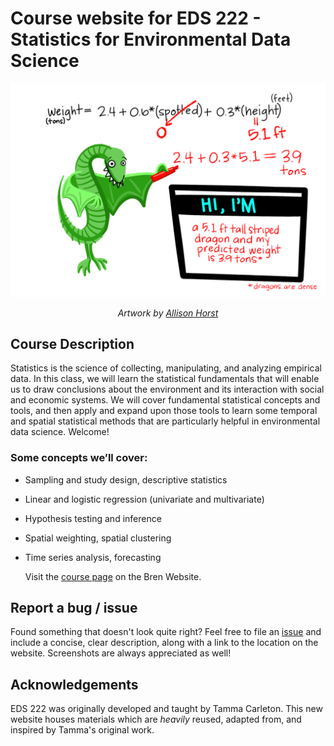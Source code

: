 # Course website for EDS 222 - Statistics for Environmental Data Science

![The green striped dragon gives an example calculation using the resulting model from multiple linear regression. The model is shown at the top: 'weight = 2.4 + 0.6(spotted) + 0.3*height.' The dragon is showing a calculation for a striped dragon that is 5.1 feet tall, with a large name tag saying 'Hi, I'm...a 5.1 ft tall striped dragon and my predicted weight is 3.9 tons.' An asterisk reads '*dragons are dense.'](images/horst-regression-dragons.png)

<p align="center"><em>Artwork by <a href="https://allisonhorst.com/">Allison Horst</a></em></p>

## Course Description

Statistics is the science of collecting, manipulating, and analyzing empirical data. In this class, we will learn the statistical fundamentals that will enable us to draw conclusions about the environment and its interaction with social and economic systems. We will cover fundamental statistical concepts and tools, and then apply and expand upon those tools to learn some temporal and spatial statistical methods that are particularly helpful in environmental data science. Welcome!

### Some concepts we’ll cover:

- Sampling and study design, descriptive statistics

- Linear and logistic regression (univariate and multivariate)

- Hypothesis testing and inference

- Spatial weighting, spatial clustering

- Time series analysis, forecasting

  Visit the [course page](https://bren.ucsb.edu/courses/eds-222) on the Bren Website.

## Report a bug / issue

Found something that doesn't look quite right? Feel free to file an [issue](https://github.com/eds-222-statistics/eds-222-statistics.github.io/issues) and include a concise, clear description, along with a link to the location on the website. Screenshots are always appreciated as well!

## Acknowledgements

EDS 222 was originally developed and taught by Tamma Carleton. This new website houses materials which are *heavily* reused, adapted from, and inspired by Tamma's original work.
